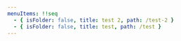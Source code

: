 ```yaml
---
menuItems: !!seq
  - { isFolder: false, title: test 2, path: /test-2 }
  - { isFolder: false, title: test, path: /test }
---
```


